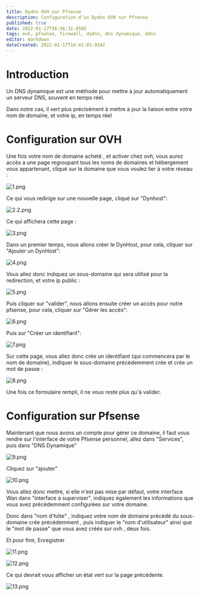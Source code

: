 ```yaml
---
title: Dydns OVH sur Pfsense
description: Configuration d'un Dydns OVH sur Pfsense
published: true
date: 2022-01-17T16:56:32.850Z
tags: ovh, pfsense, firewall, dydns, dns dynamique, ddns
editor: markdown
dateCreated: 2022-01-17T16:41:03.934Z
---
```


# Introduction

Un DNS dynamique est une méthode pour mettre à jour automatiquement un serveur DNS, souvent en temps réel.


Dans notre cas, il sert plus précisément à mettre à jour la liaison entre votre nom de domaine, et votre ip, en temps réel




# Configuration sur OVH




Une fois votre nom de domaine acheté , et activer chez ovh, vous aurez accès a une page regroupant tous les noms de domaines et hébergement vous appartenant, cliqué sur le domaine que vous voulez lier à votre réseau :




![1.png](/reseau/pare-feu/ovh-pfsense/1.png)




Ce qui vous redirige sur une nouvelle page, cliqué sur "Dynhost":




![2.2.png](/reseau/pare-feu/ovh-pfsense/2.2.png)




Ce qui affichera cette page :




![3.png](/reseau/pare-feu/ovh-pfsense/3.png)




Dans un premier temps, nous allons créer le DynHost, pour cela, cliquer sur "Ajouter un DynHost":




![4.png](/reseau/pare-feu/ovh-pfsense/4.png)




Vous allez donc indiquez un sous-domaine qui sera utilisé pour la redirection, et votre ip public :




![5.png](/reseau/pare-feu/ovh-pfsense/5.png)




Puis cliquer sur "valider", nous allons ensuite créer un accès pour notre pfsense, pour cela, cliquer sur "Gérer les accès":




![6.png](/reseau/pare-feu/ovh-pfsense/6.png)




Puis sur "Créer un identifiant":




![7.png](/reseau/pare-feu/ovh-pfsense/7.png)




Sur cette page, vous allez donc crée un identifiant (qui commencera par le nom de domaine), indiquer le sous-domaine précédemment crée et crée un mot de passe :




![8.png](/reseau/pare-feu/ovh-pfsense/8.png)




Une fois ce formulaire rempli, il ne vous reste plus qu'à valider.




# Configuration sur Pfsense




Maintenant que nous avons un compte pour gérer ce domaine, il faut vous rendre sur l'interface de votre Pfsense personnel, allez dans "Services", puis dans "DNS Dynamique"




![9.png](/reseau/pare-feu/ovh-pfsense/9.png)




Cliquez sur "ajouter"




![10.png](/reseau/pare-feu/ovh-pfsense/10.png)




Vous allez donc mettre, si elle n'est pas mise par défaut, votre interface Wan dans "interface à superviser", indiquez également les informations que vous avez précédemment configurées sur votre domaine.


Donc dans "nom d'hôte" , indiquez votre nom de domaine précédé du sous-domaine crée précédemment , puis indiquer le "nom d'utilisateur"  ainsi que le "mot de passe" que vous avez créés sur ovh , deux fois.


Et pour finir, Enregistrer




![11.png](/reseau/pare-feu/ovh-pfsense/11.png)


![12.png](/reseau/pare-feu/ovh-pfsense/12.png)




Ce qui devrait vous afficher un état vert sur la page précédente.




![13.png](/reseau/pare-feu/ovh-pfsense/13.png)
